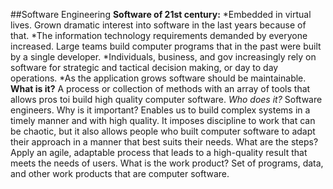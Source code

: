 ##Software Engineering
**Software of 21st century:**
    *Embedded in virtual lives. Grown dramatic interest into software in the last years because of that.
    *The information technology requirements demanded by everyone increased. Large teams build computer programs that in the past were built by a single developer.
    *Individuals, business, and gov increasingly rely on software for strategic and tactical decision making, or day to day operations. 
    *As the application grows software should be maintainable.
**What is it?** A process or collection of methods with an array of tools that allows pros toi build high quality computer software.
*Who does it?* Software engineers.
Why is it important? Enables us to build complex systems in a timely manner and with high quality. It imposes discipline to work that can be chaotic, but it also allows people who built computer software to adapt their approach in a manner that best suits their needs.
What are the steps? Apply an agile, adaptable process that leads to a high-quality result that meets the needs of users.
What is the work product? Set of programs, data, and other work products that are computer software.

